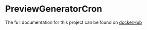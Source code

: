# PreviewGeneratorCron
The full documentation for this project can be found on [dockerHub](https://hub.docker.com/repository/docker/dokeraj/pihole-gravity-updater)
